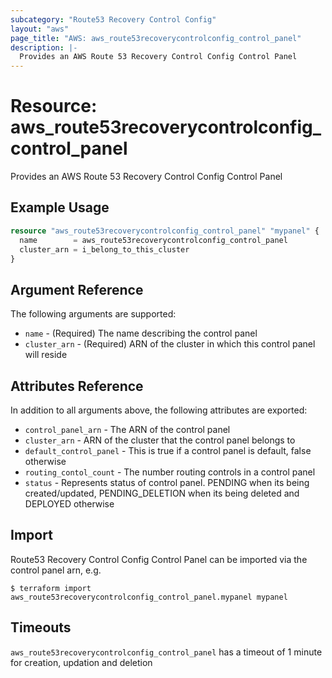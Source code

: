 ```yaml
---
subcategory: "Route53 Recovery Control Config"
layout: "aws"
page_title: "AWS: aws_route53recoverycontrolconfig_control_panel"
description: |-
  Provides an AWS Route 53 Recovery Control Config Control Panel
---
```


# Resource: aws_route53recoverycontrolconfig_control_panel

Provides an AWS Route 53 Recovery Control Config Control Panel

## Example Usage

```terraform
resource "aws_route53recoverycontrolconfig_control_panel" "mypanel" {
  name        = aws_route53recoverycontrolconfig_control_panel
  cluster_arn = i_belong_to_this_cluster
}
```

## Argument Reference

The following arguments are supported:

* `name` - (Required) The name describing the control panel
* `cluster_arn` - (Required) ARN of the cluster in which this control panel will reside

## Attributes Reference

In addition to all arguments above, the following attributes are exported:

* `control_panel_arn` - The ARN of the control panel
* `cluster_arn` - ARN of the cluster that the control panel belongs to
* `default_control_panel` - This is true if a control panel is default, false otherwise
* `routing_contol_count` - The number routing controls in a control panel
* `status` - Represents status of control panel. PENDING when its being created/updated, PENDING_DELETION when its being deleted and DEPLOYED otherwise 

## Import

Route53 Recovery Control Config Control Panel can be imported via the control panel arn, e.g.

```
$ terraform import aws_route53recoverycontrolconfig_control_panel.mypanel mypanel
```

## Timeouts

`aws_route53recoverycontrolconfig_control_panel` has a timeout of 1 minute for creation, updation and deletion
